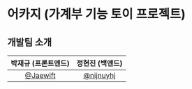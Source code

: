 # 어카지 (가계부 기능 토이 프로젝트)

## 개발팀 소개

|      박재규 (프론트엔드)      |          정현진 (백엔드)        |                                                                                                              
| :------------------------------------------------------------------------------: | :---------------------------------------------------------------------------------------------------------------------------------------------------: | 
|   [@Jaewift]([https://github.com/nijnuyhj](https://github.com/Jaewift))   |    [@nijnuyhj](https://github.com/nijnuyhj)   |
